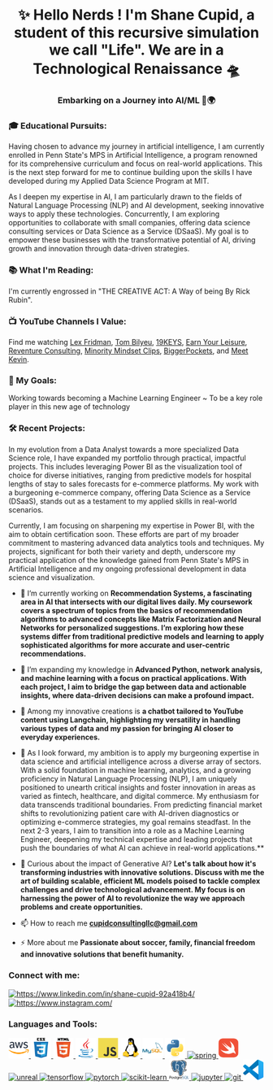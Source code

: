 <h1 align="center">✨ Hello Nerds ! I'm Shane Cupid, a student of this recursive simulation we call "Life". We are in a Technological Renaissance 🛸</h1>
<h3 align="center">Embarking on a Journey into AI/ML 🌱🌍</h3>

<h3 align="left">🎓 Educational Pursuits:</h3>
<p>Having chosen to advance my journey in artificial intelligence, I am currently enrolled in Penn State's MPS in Artificial Intelligence, a program renowned for its comprehensive curriculum and focus on real-world applications. This is the next step forward for me to continue building upon the skills I have developed during my Applied Data Science Program at MIT.</p>

<p>As I deepen my expertise in AI, I am particularly drawn to the fields of Natural Language Processing (NLP) and AI development, seeking innovative ways to apply these technologies. Concurrently, I am exploring opportunities to collaborate with small companies, offering data science consulting services or Data Science as a Service (DSaaS). My goal is to empower these businesses with the transformative potential of AI, driving growth and innovation through data-driven strategies.</p>

<h3 align="left">📚 What I'm Reading:</h3>
<p>I'm currently engrossed in "THE CREATIVE ACT: A Way of being By Rick Rubin".</p>

<h3 align="left">📺 YouTube Channels I Value:</h3>
<p>Find me watching <a href="https://www.youtube.com/@lexfridman" target="_blank">Lex Fridman</a>, <a href="https://www.youtube.com/@TomBilyeu" target="_blank">Tom Bilyeu</a>, <a href="https://www.youtube.com/@19KEYS" target="_blank">19KEYS</a>, <a href="https://www.youtube.com/@EarnYourLeisure" target="_blank">Earn Your Leisure</a>, <a href="https://www.youtube.com/@ReventureConsulting" target="_blank">Reventure Consulting</a>, <a href="https://www.youtube.com/@MinorityMindsetClips" target="_blank">Minority Mindset Clips</a>, <a href="https://www.youtube.com/@biggerpockets" target="_blank">BiggerPockets</a>, and <a href="https://www.youtube.com/@MeetKevin" target="_blank">Meet Kevin</a>.</p>

<h3 align="left">🎯 My Goals:</h3>
<p> Working towards becoming a Machine Learning Engineer ~ To be a key role player in this new age of technology </p>

<h3 align="left">🛠 Recent Projects:</h3>
<p>In my evolution from a Data Analyst towards a more specialized Data Science role, I have expanded my portfolio through practical, impactful projects. This includes leveraging Power BI as the visualization tool of choice for diverse initiatives, ranging from predictive models for hospital lengths of stay to sales forecasts for e-commerce platforms. My work with a burgeoning e-commerce company, offering Data Science as a Service (DSaaS), stands out as a testament to my applied skills in real-world scenarios.</p>

<p>Currently, I am focusing on sharpening my expertise in Power BI, with the aim to obtain certification soon. These efforts are part of my broader commitment to mastering advanced data analytics tools and techniques. My projects, significant for both their variety and depth, underscore my practical application of the knowledge gained from Penn State's MPS in Artificial Intelligence and my ongoing professional development in data science and visualization.</p>

- 🔭 I’m currently working on **Recommendation Systems, a fascinating area in AI that intersects with our digital lives daily. My coursework covers a spectrum of topics from the basics of recommendation algorithms to advanced concepts like Matrix Factorization and Neural Networks for personalized suggestions. I’m exploring how these systems differ from traditional predictive models and learning to apply sophisticated algorithms for more accurate and user-centric recommendations.**

- 🌱 I’m expanding my knowledge in **Advanced Python, network analysis, and machine learning with a focus on practical applications. With each project, I aim to bridge the gap between data and actionable insights, where data-driven decisions can make a profound impact.**

- 🤖 Among my innovative creations is **a chatbot tailored to YouTube content using Langchain, highlighting my versatility in handling various types of data and my passion for bringing AI closer to everyday experiences.**

- 👀 As I look forward, my ambition is to apply my burgeoning expertise in data science and artificial intelligence across a diverse array of sectors. With a solid foundation in machine learning, analytics, and a growing proficiency in Natural Language Processing (NLP), I am uniquely positioned to unearth critical insights and foster innovation in areas as varied as fintech, healthcare, and digital commerce. My enthusiasm for data transcends traditional boundaries. From predicting financial market shifts to revolutionizing patient care with AI-driven diagnostics or optimizing e-commerce strategies, my goal remains steadfast. In the next 2-3 years, I aim to transition into a role as a Machine Learning Engineer, deepening my technical expertise and leading projects that push the boundaries of what AI can achieve in real-world applications.**

- 💬 Curious about the impact of Generative AI? **Let's talk about how it's transforming industries with innovative solutions. Discuss with me the art of building scalable, efficient ML models poised to tackle complex challenges and drive technological advancement. My focus is on harnessing the power of AI to revolutionize the way we approach problems and create opportunities.**

- 📫 How to reach me **cupidconsultingllc@gmail.com**

- ⚡ More about me **Passionate about soccer, family, financial freedom and innovative solutions that benefit humanity.**

<h3 align="left">Connect with me:</h3>
<p align="left">
<a href="https://linkedin.com/in/https://www.linkedin.com/in/shane-cupid-92a418b4/" target="blank"><img align="center" src="https://raw.githubusercontent.com/rahuldkjain/github-profile-readme-generator/master/src/images/icons/Social/linked-in-alt.svg" alt="https://www.linkedin.com/in/shane-cupid-92a418b4/" height="30" width="40" /></a>
<a href="https://instagram.com/https://www.instagram.com/" target="blank"><img align="center" src="https://raw.githubusercontent.com/rahuldkjain/github-profile-readme-generator/master/src/images/icons/Social/instagram.svg" alt="https://www.instagram.com/" height="30" width="40" /></a>
</p>

<h3 align="left">Languages and Tools:</h3>
<p align="left"> <a href="https://aws.amazon.com" target="_blank" rel="noreferrer"> <img src="https://raw.githubusercontent.com/devicons/devicon/master/icons/amazonwebservices/amazonwebservices-original-wordmark.svg" alt="aws" width="40" height="40"/> </a> <a href="https://www.w3schools.com/css/" target="_blank" rel="noreferrer"> <img src="https://raw.githubusercontent.com/devicons/devicon/master/icons/css3/css3-original-wordmark.svg" alt="css3" width="40" height="40"/> </a> <a href="https://www.w3.org/html/" target="_blank" rel="noreferrer"> <img src="https://raw.githubusercontent.com/devicons/devicon/master/icons/html5/html5-original-wordmark.svg" alt="html5" width="40" height="40"/> </a> <a href="https://www.java.com" target="_blank" rel="noreferrer"> <img src="https://raw.githubusercontent.com/devicons/devicon/master/icons/java/java-original.svg" alt="java" width="40" height="40"/> </a> <a href="https://developer.mozilla.org/en-US/docs/Web/JavaScript" target="_blank" rel="noreferrer"> <img src="https://raw.githubusercontent.com/devicons/devicon/master/icons/javascript/javascript-original.svg" alt="javascript" width="40" height="40"/> </a> <a href="https://www.linux.org/" target="_blank" rel="noreferrer"> <img src="https://raw.githubusercontent.com/devicons/devicon/master/icons/linux/linux-original.svg" alt="linux" width="40" height="40"/> </a> <a href="https://www.mysql.com/" target="_blank" rel="noreferrer"> <img src="https://raw.githubusercontent.com/devicons/devicon/master/icons/mysql/mysql-original-wordmark.svg" alt="mysql" width="40" height="40"/> </a> <a href="https://www.python.org" target="_blank" rel="noreferrer"> <img src="https://raw.githubusercontent.com/devicons/devicon/master/icons/python/python-original.svg" alt="python" width="40" height="40"/> </a> <a href="https://spring.io/" target="_blank" rel="noreferrer"> <img src="https://www.vectorlogo.zone/logos/springio/springio-icon.svg" alt="spring" width="40" height="40"/> </a> <a href="https://developer.apple.com/swift/" target="_blank" rel="noreferrer"> <img src="https://raw.githubusercontent.com/devicons/devicon/master/icons/swift/swift-original.svg" alt="swift" width="40" height="40"/> </a> <a href="https://unrealengine.com/" target="_blank" rel="noreferrer"> <img src="https://raw.githubusercontent.com/kenangundogan/fontisto/036b7eca71aab1bef8e6a0518f7329f13ed62f6b/icons/svg/brand/unreal-engine.svg" alt="unreal" width="40" height="40"/> </a>
<a href="https://www.tensorflow.org/" target="_blank" rel="noreferrer"> <img src="https://www.vectorlogo.zone/logos/tensorflow/tensorflow-icon.svg" alt="tensorflow" width="40" height="40"/> </a>
<a href="https://pytorch.org/" target="_blank" rel="noreferrer"> <img src="https://www.vectorlogo.zone/logos/pytorch/pytorch-icon.svg" alt="pytorch" width="40" height="40"/> </a>
<a href="https://scikit-learn.org/" target="_blank" rel="noreferrer"> <img src="https://upload.wikimedia.org/wikipedia/commons/0/05/Scikit_learn_logo_small.svg" alt="scikit-learn" width="40" height="40"/> </a>
<a href="https://www.postgresql.org/" target="_blank" rel="noreferrer"> <img src="https://raw.githubusercontent.com/devicons/devicon/master/icons/postgresql/postgresql-original-wordmark.svg" alt="postgresql" width="40" height="40"/> </a>
<a href="https://jupyter.org/" target="_blank" rel="noreferrer"> <img src="https://www.vectorlogo.zone/logos/jupyter/jupyter-icon.svg" alt="jupyter" width="40" height="40"/> </a>
<a href="https://git-scm.com/" target="_blank" rel="noreferrer"> <img src="https://www.vectorlogo.zone/logos/git-scm/git-scm-icon.svg" alt="git" width="40" height="40"/> </a>
<a href="https://code.visualstudio.com/" target="_blank" rel="noreferrer"> <img src="https://raw.githubusercontent.com/devicons/devicon/master/icons/vscode/vscode-original.svg" alt="vscode" width="40" height="40"/> </a>
</p>
